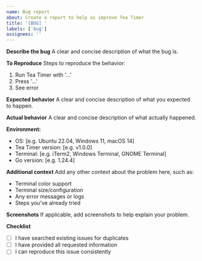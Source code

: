 ```yaml
---
name: Bug report
about: Create a report to help us improve Tea Timer
title: '[BUG] '
labels: ['bug']
assignees: ''
---
```


**Describe the bug**
A clear and concise description of what the bug is.

**To Reproduce**
Steps to reproduce the behavior:
1. Run Tea Timer with '...'
2. Press '...'
3. See error

**Expected behavior**
A clear and concise description of what you expected to happen.

**Actual behavior**
A clear and concise description of what actually happened.

**Environment:**
 - OS: [e.g. Ubuntu 22.04, Windows 11, macOS 14]
 - Tea Timer version: [e.g. v1.0.0]
 - Terminal: [e.g. iTerm2, Windows Terminal, GNOME Terminal]
 - Go version: [e.g. 1.24.4]

**Additional context**
Add any other context about the problem here, such as:
- Terminal color support
- Terminal size/configuration
- Any error messages or logs
- Steps you've already tried

**Screenshots**
If applicable, add screenshots to help explain your problem.

**Checklist**
- [ ] I have searched existing issues for duplicates
- [ ] I have provided all requested information
- [ ] I can reproduce this issue consistently 